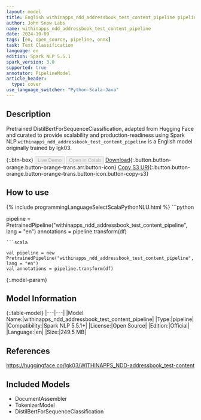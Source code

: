 ```yaml
---
layout: model
title: English withinapps_ndd_addressbook_test_content_pipeline pipeline DistilBertForSequenceClassification from lgk03
author: John Snow Labs
name: withinapps_ndd_addressbook_test_content_pipeline
date: 2024-10-09
tags: [en, open_source, pipeline, onnx]
task: Text Classification
language: en
edition: Spark NLP 5.5.1
spark_version: 3.0
supported: true
annotator: PipelineModel
article_header:
  type: cover
use_language_switcher: "Python-Scala-Java"
---
```


## Description

Pretrained DistilBertForSequenceClassification, adapted from Hugging Face and curated to provide scalability and production-readiness using Spark NLP.`withinapps_ndd_addressbook_test_content_pipeline` is a English model originally trained by lgk03.

{:.btn-box}
<button class="button button-orange" disabled>Live Demo</button>
<button class="button button-orange" disabled>Open in Colab</button>
[Download](https://s3.amazonaws.com/auxdata.johnsnowlabs.com/public/models/withinapps_ndd_addressbook_test_content_pipeline_en_5.5.1_3.0_1728457743343.zip){:.button.button-orange.button-orange-trans.arr.button-icon}
[Copy S3 URI](s3://auxdata.johnsnowlabs.com/public/models/withinapps_ndd_addressbook_test_content_pipeline_en_5.5.1_3.0_1728457743343.zip){:.button.button-orange.button-orange-trans.button-icon.button-copy-s3}

## How to use



<div class="tabs-box" markdown="1">
{% include programmingLanguageSelectScalaPythonNLU.html %}
```python

pipeline = PretrainedPipeline("withinapps_ndd_addressbook_test_content_pipeline", lang = "en")
annotations =  pipeline.transform(df)   

```
```scala

val pipeline = new PretrainedPipeline("withinapps_ndd_addressbook_test_content_pipeline", lang = "en")
val annotations = pipeline.transform(df)

```
</div>

{:.model-param}
## Model Information

{:.table-model}
|---|---|
|Model Name:|withinapps_ndd_addressbook_test_content_pipeline|
|Type:|pipeline|
|Compatibility:|Spark NLP 5.5.1+|
|License:|Open Source|
|Edition:|Official|
|Language:|en|
|Size:|249.5 MB|

## References

https://huggingface.co/lgk03/WITHINAPPS_NDD-addressbook_test-content

## Included Models

- DocumentAssembler
- TokenizerModel
- DistilBertForSequenceClassification